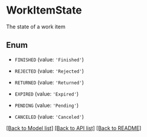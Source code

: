 # WorkItemState

The state of a work item

## Enum

* `FINISHED` (value: `'Finished'`)

* `REJECTED` (value: `'Rejected'`)

* `RETURNED` (value: `'Returned'`)

* `EXPIRED` (value: `'Expired'`)

* `PENDING` (value: `'Pending'`)

* `CANCELED` (value: `'Canceled'`)

[[Back to Model list]](../README.md#documentation-for-models) [[Back to API list]](../README.md#documentation-for-api-endpoints) [[Back to README]](../README.md)


